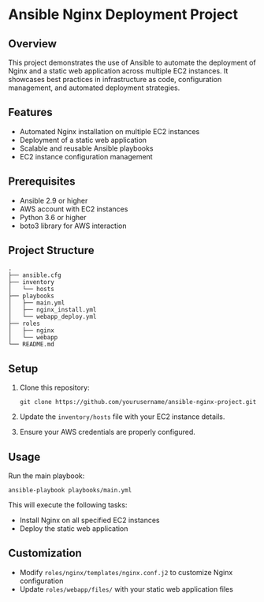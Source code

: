 # Ansible Nginx Deployment Project

## Overview

This project demonstrates the use of Ansible to automate the deployment of Nginx and a static web application across multiple EC2 instances. It showcases best practices in infrastructure as code, configuration management, and automated deployment strategies.

## Features

- Automated Nginx installation on multiple EC2 instances
- Deployment of a static web application
- Scalable and reusable Ansible playbooks
- EC2 instance configuration management

## Prerequisites

- Ansible 2.9 or higher
- AWS account with EC2 instances
- Python 3.6 or higher
- boto3 library for AWS interaction

## Project Structure

```
.
├── ansible.cfg
├── inventory
│   └── hosts
├── playbooks
│   ├── main.yml
│   ├── nginx_install.yml
│   └── webapp_deploy.yml
├── roles
│   ├── nginx
│   └── webapp
└── README.md
```

## Setup

1. Clone this repository:

   ```
   git clone https://github.com/yourusername/ansible-nginx-project.git
   ```

2. Update the `inventory/hosts` file with your EC2 instance details.

3. Ensure your AWS credentials are properly configured.

## Usage

Run the main playbook:

```
ansible-playbook playbooks/main.yml
```

This will execute the following tasks:

- Install Nginx on all specified EC2 instances
- Deploy the static web application

## Customization

- Modify `roles/nginx/templates/nginx.conf.j2` to customize Nginx configuration
- Update `roles/webapp/files/` with your static web application files

